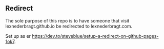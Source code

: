 Redirect
--------

The sole purpose of this repo is to have someone that visit lexnederbragt.github.io be redirected to lexnederbragt.com.

Set up as er https://dev.to/steveblue/setup-a-redirect-on-github-pages-1ok7.
